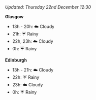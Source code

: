 *Updated: Thursday 22nd December 12:30*

**Glasgow**

* 13h - 20h: :cloud: Cloudy
* 21h: :umbrella: Rainy
* 22h, 23h: :cloud: Cloudy
* 0h: :umbrella: Rainy

**Edinburgh**

* 13h - 21h: :cloud: Cloudy
* 22h: :umbrella: Rainy
* 23h: :cloud: Cloudy
* 0h: :umbrella: Rainy

